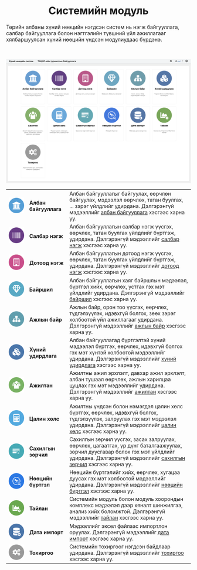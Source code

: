 <h1 align="center">Системийн модуль</h1>

Төрийн албаны хүний нөөцийн нэгдсэн систем нь нэгж байгууллага, салбар байгууллага болон нэгтгэлийн түвшний үйл ажиллагааг хялбаршуулсан хүний нөөцийн үндсэн модулиудаас бүрдэнэ.

<br>

![](assets/images/about.png)

|                           |                       |                                                  |
| ------------------------- | --------------------- | ------------------------------------------------ |
| ![](assets/images/modules/legal_entities.svg)| **Албан байгууллага** | Албан байгууллагыг байгуулах, өөрчлөн байгуулах, мэдээлэл өөрчлөх, татан буулгах, ... зэрэг үйлдлийг удирдана. Дэлгэрэнгүй мэдээллийг [албан байгууллага](legal_entities/overview.md) хэсгээс харна уу. |
| ![](assets/images/modules/business_units.svg) | **Салбар нэгж** | Албан байгууллагын салбар нэгж үүсгэх, өөрчлөх, татан буулгах үйлдлийг бүртгэж, удирдана. Дэлгэрэнгүй мэдээллийг [салбар нэгж](business_units/overview.md) хэсгээс харна уу. |
| ![](assets/images/modules/departments.svg) | **Дотоод нэгж** | Албан байгууллагын дотоод нэгж үүсгэх, өөрчлөх, татан буулгах үйлдлийг бүртгэж, удирдана. Дэлгэрэнгүй мэдээллийг [дотоод нэгж](departments/overview.md) хэсгээс харна уу. |
| ![](assets/images/modules/locations.svg) | **Байршил** | Албан байгууллагын хаяг байршлын мэдээлэл, бүртгэл хийх, өөрчлөх, устгах гэх мэт үйлдлийг удирдана.  Дэлгэрэнгүй мэдээллийг [байршил](locations/overview.md) хэсгээс харна уу. |
| ![](assets/images/modules/positions.svg) | **Ажлын байр** | Ажлын байр, орон тоо үүсгэх, өөрчлөх, түдгэлзүүлэх, идэвхгүй болгох, зөөх зэрэг холбоотой үйл ажиллагааг удирдана. Дэлгэрэнгүй мэдээллийг [ажлын байр](positions/overview.md) хэсгээс харна уу. |
| ![](assets/images/modules/people.svg) | **Хүний удирдлага** | Албан байгууллагад бүртгэлтэй хүний мэдээлэл бүртгэх, өөрчлөх, идэвхгүй болгох гэх мэт хүнтэй холбоотой мэдээллийг удирдана. Дэлгэрэнгүй мэдээллийг [хүний удирдлага](grading/overview.md) хэсгээс харна уу. |
| ![](assets/images/modules/workers.svg) | **Ажилтан** | Ажилтны ажил эрхлэлт, давхар ажил эрхлэлт, албан тушаал өөрчлөх, ажлын харилцаа цуцлах гэх мэт  мэдээллийг удирдана. Дэлгэрэнгүй мэдээллийг [ажилтан](workers/overview.md) хэсгээс харна уу. |
| ![](assets/images/modules/salaries.svg) | **Цалин хөлс** | Ажилтны үндсэн болон нэмэгдэл цалин хөлс бүртгэх, өөрчлөх, идэвхгүй болгох, түдгэлзүүлэх, залруулах гэх мэт мэдээлэл удирдана. Дэлгэрэнгүй мэдээллийг [цалин хөлс](salaries/overview.md) хэсгээс харна уу. |
| ![](assets/images/modules/disciplinaries.svg) | **Сахилгын зөрчил** | Сахилгын зөрчил үүсгэх, засах залруулах, өөрчлөх, цагаатгах, үр дүнг баталгаажуулах, зөрчил дуусгавар болох гэх мэт үйлдлийг удирдана. Дэлгэрэнгүй мэдээллийг [сахилгын зөрчил](disciplinaries/overview.md) хэсгээс харна уу. |
| ![](assets/images/modules/resources.svg) | **Нөөцийн бүртгэл** | Нөөцийн бүртгэлийг хийх, өөрчлөх, хугацаа дуусах гэх мэт холбоотой мэдээллийг удирдана. Дэлгэрэнгүй мэдээллийг [нөөцийн бүртгэл](resources/overview.md) хэсгээс харна уу. |
| ![](assets/images/modules/reports.svg) | **Тайлан** | Системийн модуль болон модуль хоорондын комплекс мэдээлэл дээр хяналт шинжилгээ, анализ хийх боломжтой. Дэлгэрэнгүй мэдээллийг [тайлан](reports/overview.md) хэсгээс харна уу. |
| ![](assets/images/modules/data_imports.svg) | **Дата импорт** | Мэдээллийг эксел файлаас импортлон оруулах. Дэлгэрэнгүй мэдээллийг [дата импорт](data_imports/overview.md) хэсгээс харна уу. |
| ![](assets/images/modules/settings.svg) | **Тохиргоо** | Системийн тохиргоог нэгдсэн байдлаар удирдана. Дэлгэрэнгүй мэдээллийг [тохиргоо](settings/overview.md) хэсгээс харна уу.
